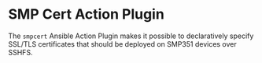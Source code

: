 # SMP Cert Action Plugin

The `smpcert` Ansible Action Plugin makes it possible to declaratively
specify SSL/TLS certificates that should be deployed on SMP351 devices
over SSHFS.
